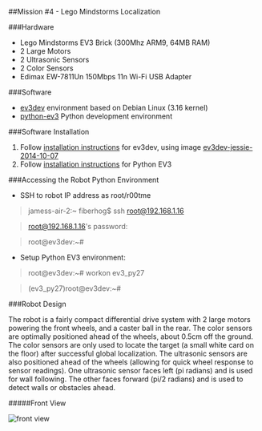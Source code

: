 

##Mission #4 - Lego Mindstorms Localization



###Hardware

- Lego Mindstorms EV3 Brick (300Mhz ARM9, 64MB RAM)
- 2 Large Motors
- 2 Ultrasonic Sensors
- 2 Color Sensors
- Edimax EW-7811Un 150Mbps 11n Wi-Fi USB Adapter


###Software

- [ev3dev](http://www.ev3dev.org/) environment based on Debian Linux (3.16 kernel)
- [python-ev3](https://github.com/topikachu/python-ev3) Python development environment


###Software Installation

 1. Follow [installation instructions](http://www.ev3dev.org/docs/getting-started/) for ev3dev, using image [ev3dev-jessie-2014-10-07](https://github.com/ev3dev/ev3dev/releases/tag/ev3dev-jessie-2014-10-07)
 2. Follow [installation instructions](https://github.com/topikachu/python-ev3) for Python EV3

###Accessing the Robot Python Environment

- SSH to robot IP address as root/r00tme
 
> jamess-air-2:~ fiberhog$ ssh root@192.168.1.16

> root@192.168.1.16's password: 

> root@ev3dev:~#

- Setup Python EV3 environment:
 
> root@ev3dev:~# workon ev3_py27

> (ev3_py27)root@ev3dev:~# 


###Robot Design

The robot is a fairly compact differential drive system with 2 large motors powering the front wheels, and a caster ball in the rear. The color sensors are optimally positioned ahead of the wheels, about 0.5cm off the ground. The color sensors are only used to locate the target (a small white card on the floor) after successful global localization. The ultrasonic sensors are also positioned ahead of the wheels (allowing for quick wheel response to sensor readings). One ultrasonic sensor faces left (pi radians) and is used for wall following. The other faces forward (pi/2 radians) and is used to detect walls or obstacles ahead.

#####Front View


![front view](robot_design_front.PNG)


